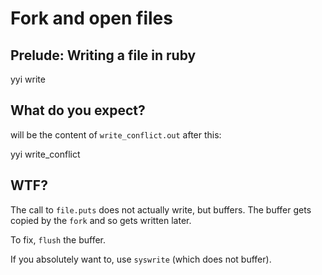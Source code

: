# Fork and open files

## Prelude: Writing a file in ruby

yyi write

## What do you expect?

will be the content of `write_conflict.out` after this:

yyi write_conflict

## WTF?

The call to `file.puts` does not actually write, but buffers.
The buffer gets copied by the `fork` and so gets written later.

To fix, `flush` the buffer.

If you absolutely want to, use `syswrite` (which does not buffer).

